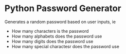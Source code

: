 # Python Password Generator

Generates a random password based on user inputs, ie 
  
  - How many characters is the password
  - How many alphabets does the password use
  - How many digits does the password use
  - How many special charactesr does the password use
